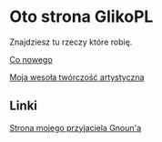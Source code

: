 # Oto strona GlikoPL

Znajdziesz tu rzeczy które robię.

[Co nowego](./changelog.md)

[Moja wesoła twórczość artystyczna](./art.md)

## Linki

[Strona mojego przyjaciela Gnoun'a](https://gnoun.net/)
